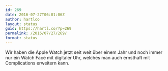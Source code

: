 ```yaml
---
id: 269
date: 2016-07-27T06:01:06Z
author: hartlco
layout: status
guid: https://hartl.co/?p=269
permalink: /2016/07/27/269/
format: status
---
```

Wir haben die Apple Watch jetzt seit weit über einem Jahr und noch immer nur ein Watch Face mit digitaler Uhr, welches man auch ernsthaft mit Complications erweitern kann.